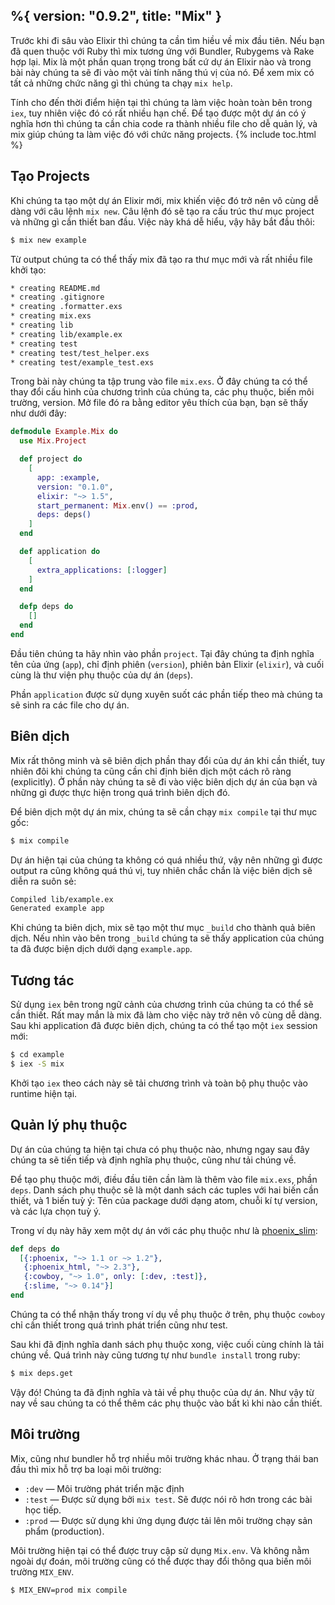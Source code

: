 %{
  version: "0.9.2",
  title: "Mix"
}
---

Trước khi đi sâu vào Elixir thì chúng ta cần tìm hiều về mix đầu tiên. Nếu bạn đã quen thuộc với Ruby thì mix tương ứng với Bundler, Rubygems và Rake hợp lại. Mix là một phần quan trọng trong bất cứ dự án Elixir nào và trong bài này chúng ta sẽ đi vào một vài tính năng thú vị của nó. Để xem mix có tất cả những chức năng gì thì chúng ta chạy `mix help`.

Tính cho đến thời điểm hiện tại thì chúng ta làm việc hoàn toàn bên trong `iex`, tuy nhiên việc đó có rất nhiều hạn chế. Để tạo được một dự án có ý nghĩa hơn thì chúng ta cần chia code ra thành nhiều file cho dễ quản lý, và mix giúp chúng ta làm việc đó với chức năng projects.
{% include toc.html %}

## Tạo Projects
Khi chúng ta tạo một dự án Elixir mới, mix khiến việc đó trở nên vô cùng dễ dàng với câu lệnh `mix new`. Câu lệnh đó sẽ tạo ra cấu trúc thư mục project và những gì cần thiết ban đầu. Việc này khá dễ hiểu, vậy hãy bắt đầu thôi:

```bash
$ mix new example
```
Từ output chúng ta có thể thấy mix đã tạo ra thư mục mới và rất nhiều file khởi tạo:

```bash
* creating README.md
* creating .gitignore
* creating .formatter.exs
* creating mix.exs
* creating lib
* creating lib/example.ex
* creating test
* creating test/test_helper.exs
* creating test/example_test.exs
```
Trong bài này chúng ta tập trung vào file `mix.exs`. Ở đây chúng ta có thể thay đổi cấu hình của chương trình của chúng ta, các phụ thuộc, biến môi trường, version. Mở file đó ra bằng editor yêu thích của bạn, bạn sẽ thấy như dưới đây:

```elixir
defmodule Example.Mix do
  use Mix.Project

  def project do
    [
      app: :example,
      version: "0.1.0",
      elixir: "~> 1.5",
      start_permanent: Mix.env() == :prod,
      deps: deps()
    ]
  end

  def application do
    [
      extra_applications: [:logger]
    ]
  end

  defp deps do
    []
  end
end
```

Đầu tiên chúng ta hãy nhìn vào phần `project`. Tại đây chúng ta định nghĩa tên của ứng  (`app`), chỉ định phiên  (`version`), phiên bản Elixir (`elixir`), và cuối cùng là thư viện phụ thuộc của dự án (`deps`).

Phần `application` được sử dụng xuyên suốt các phần tiếp theo mà chúng ta sẽ sinh ra các file cho dự án.

## Biên dịch
Mix rất thông minh và sẽ biên dịch phần thay đổi của dự án khi cần thiết, tuy nhiên đôi khi chúng ta cũng cần chỉ định biên dịch một cách rõ ràng (explicitly). Ở phần này chúng ta sẽ đi vào việc biên dịch dự án của bạn và những gì được thực hiện trong quá trình biên dịch đó.

Để biên dịch một dự án mix, chúng ta sẽ cần chạy `mix compile` tại thư mục gốc:

```bash
$ mix compile
```
Dự án hiện tại của chúng ta không có quá nhiều thứ, vậy nên những gì được output ra cũng không quá thú vị, tuy nhiên chắc chắn là việc biên dịch sẽ diễn ra suôn sẻ:

```bash
Compiled lib/example.ex
Generated example app
```
Khi chúng ta biên dịch, mix sẽ tạo một thư mục `_build` cho thành quả biên dịch. Nếu nhìn vào bên trong `_build` chúng ta sẽ thấy application của chúng ta đã được biện dịch dưới dạng `example.app`.

## Tương tác
Sử dụng `iex` bên trong ngữ cảnh của chương trình của chúng ta có thể sẽ cần thiết. Rất may mắn là mix đã làm cho việc này trở nên vô cùng dễ dàng. Sau khi application đã được biên dịch, chúng ta có thể tạo một `iex` session mới:

```bash
$ cd example
$ iex -S mix
```
Khởi tạo `iex` theo cách này sẽ tải chương trình và toàn bộ phụ thuộc vào runtime hiện tại.

## Quản lý phụ thuộc
Dự án của chúng ta hiện tại chưa có phụ thuộc nào, nhưng ngay sau đây chúng ta sẽ tiến tiếp và định nghĩa phụ thuộc, cũng như tải chúng về.

Để tạo phụ thuộc mới, điều đầu tiên cần làm là thêm vào file `mix.exs`, phần `deps`. Danh sách phụ thuộc sẽ là một danh sách các tuples với hai biến cần thiết, và 1 biến tuỳ ý: Tên của package dưới dạng atom, chuỗi kí tự version, và các lựa chọn tuỳ ý.

Trong ví dụ này hãy xem một dự án với các phụ thuộc như là [phoenix_slim](https://github.com/doomspork/phoenix_slim):

```elixir
def deps do
  [{:phoenix, "~> 1.1 or ~> 1.2"},
   {:phoenix_html, "~> 2.3"},
   {:cowboy, "~> 1.0", only: [:dev, :test]},
   {:slime, "~> 0.14"}]
end
```
Chúng ta có thể nhận thấy trong ví dụ về phụ thuộc ở trên, phụ thuộc `cowboy` chỉ cần thiết trong quá trình phát triển cũng như test.

Sau khi đã định nghĩa danh sách phụ thuộc xong, việc cuối cùng chính là tải chúng về. Quá trình này cũng tương tự như `bundle install` trong ruby:

```bash
$ mix deps.get
```
Vậy đó! Chúng ta đã định nghĩa và tải về phụ thuộc của dự án. Như vậy từ nay về sau chúng ta có thể thêm các phụ thuộc vào bất kì khi nào cần thiết.

## Môi trường
Mix, cũng như bundler hỗ trợ nhiều môi trường khác nhau. Ở trạng thái ban đầu thì mix hỗ trợ ba loại môi trường:

+ `:dev` — Môi trường phát triển mặc định
+ `:test` — Được sử dụng bởi `mix test`. Sẽ được nói rõ hơn trong các bài học tiếp.
+ `:prod` — Được sử dụng khi ứng dụng được tải lên môi trường chạy sản phẩm (production).

Môi trường hiện tại có thể được truy cập sử dụng `Mix.env`. Và không nằm ngoài dự đoán, môi trường cũng có thể được thay đổi thông qua biến môi trường `MIX_ENV`.

```bash
$ MIX_ENV=prod mix compile
```
